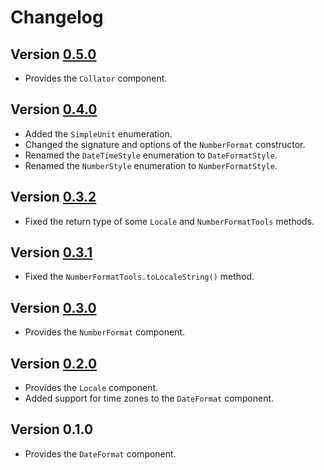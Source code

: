 # Changelog

## Version [0.5.0](https://github.com/cedx/intl.hx/compare/v0.4.0...v0.5.0)
- Provides the `Collator` component.

## Version [0.4.0](https://github.com/cedx/intl.hx/compare/v0.3.2...v0.4.0)
- Added the `SimpleUnit` enumeration.
- Changed the signature and options of the `NumberFormat` constructor.
- Renamed the `DateTimeStyle` enumeration to `DateFormatStyle`.
- Renamed the `NumberStyle` enumeration to `NumberFormatStyle`.

## Version [0.3.2](https://github.com/cedx/intl.hx/compare/v0.3.1...v0.3.2)
- Fixed the return type of some `Locale` and `NumberFormatTools` methods.

## Version [0.3.1](https://github.com/cedx/intl.hx/compare/v0.3.0...v0.3.1)
- Fixed the `NumberFormatTools.toLocaleString()` method.

## Version [0.3.0](https://github.com/cedx/intl.hx/compare/v0.2.0...v0.3.0)
- Provides the `NumberFormat` component.

## Version [0.2.0](https://github.com/cedx/intl.hx/compare/v0.1.0...v0.2.0)
- Provides the `Locale` component.
- Added support for time zones to the `DateFormat` component.

## Version 0.1.0
- Provides the `DateFormat` component.
